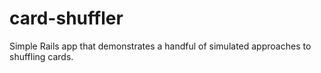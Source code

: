 # card-shuffler
Simple Rails app that demonstrates a handful of simulated approaches to shuffling cards.
